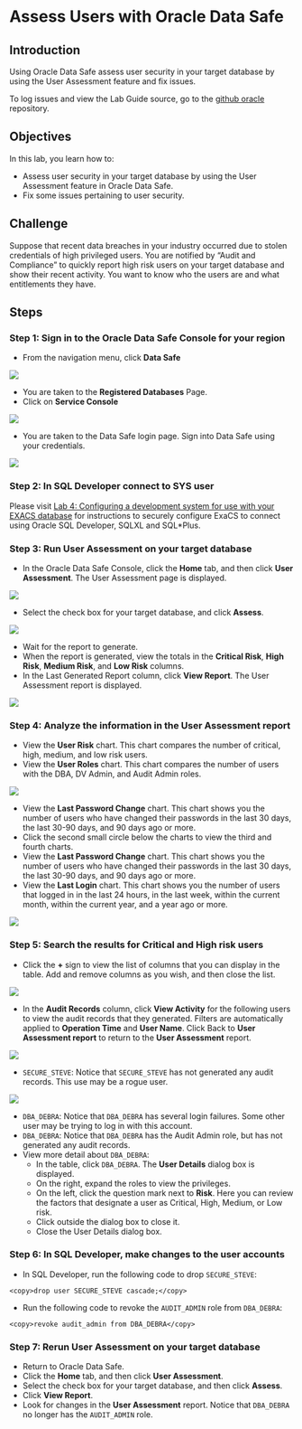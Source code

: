 # Assess Users with Oracle Data Safe

## Introduction
Using Oracle Data Safe assess user security in your target database by using the User Assessment feature and fix issues.

To log issues and view the Lab Guide source, go to the [github oracle](https://github.com/oracle/learning-library/issues/new) repository.

## Objectives
In this lab, you learn how to:
- Assess user security in your target database by using the User Assessment feature in Oracle Data Safe.
- Fix some issues pertaining to user security.

## Challenge
Suppose that recent data breaches in your industry occurred due to stolen credentials of high privileged users. You are notified by “Audit and Compliance” to quickly report high risk users on your target database and show their recent activity. You want to know who the users are and what entitlements they have.

## Steps

### Step 1: Sign in to the Oracle Data Safe Console for your region

- From the navigation menu, click **Data Safe**

![](./images/dbsec/datasafe/login/navigation.png " ")

- You are taken to the **Registered Databases** Page.
- Click on **Service Console**

![](./images/dbsec/datasafe/login/service-console.png " ")

- You are taken to the Data Safe login page. Sign into Data Safe using your credentials.

![](./images/dbsec/datasafe/login/sign-in.png " ")

### Step 2: In SQL Developer connect to SYS user
Please visit [Lab 4: Configuring a development system for use with your EXACS database](?lab=lab-4-configure-development-system-for-use) for instructions to securely configure ExaCS to connect using Oracle SQL Developer, SQLXL and SQL*Plus.

### Step 3: Run User Assessment on your target database
- In the Oracle Data Safe Console, click the **Home** tab, and then click **User Assessment**. The User Assessment page is displayed.

![](./images/dbsec/datasafe/assessment/user-assessment-nav.png " ")

- Select the check box for your target database, and click **Assess**.

![](./images/dbsec/datasafe/assessment/target.png " ")

- Wait for the report to generate.
- When the report is generated, view the totals in the **Critical Risk**, **High Risk**, **Medium Risk**, and **Low Risk** columns.
- In the Last Generated Report column, click **View Report**. The User Assessment report is displayed.

![](./images/dbsec/datasafe/assessment/target2.png " ")

### Step 4: Analyze the information in the User Assessment report
- View the **User Risk** chart. This chart compares the number of critical, high, medium, and low risk users.
- View the **User Roles** chart. This chart compares the number of users with the DBA, DV Admin, and Audit Admin roles.

![](./images/dbsec/datasafe/assessment/user-risk.png " ")
- View the **Last Password Change** chart. This chart shows you the number of users who have changed their passwords in the last 30 days, the last 30-90 days, and 90 days ago or more.
- Click the second small circle below the charts to view the third and fourth charts.
- View the **Last Password Change** chart. This chart shows you the number of users who have changed their passwords in the last 30 days, the last 30-90 days, and 90 days ago or more.
- View the **Last Login** chart. This chart shows you the number of users that logged in in the last 24 hours, in the last week, within the current month, within the current year, and a year ago or more.

![](./images/dbsec/datasafe/assessment/last-password.png " ")

### Step 5: Search the results for Critical and High risk users
- Click the **+** sign to view the list of columns that you can display in the table. Add and remove columns as you wish, and then close the list.

![](./images/dbsec/datasafe/assessment/add-sign.png " ")

- In the **Audit Records** column, click **View Activity** for the following users to view the audit records that they generated. Filters are automatically applied to **Operation Time** and **User Name**. Click Back to **User Assessment report** to return to the **User Assessment** report.

![](./images/dbsec/datasafe/assessment/view-activity.png " ")

- `SECURE_STEVE`: Notice that `SECURE_STEVE` has not generated any audit records. This use may be a rogue user.

![](./images/dbsec/datasafe/assessment/secure-steve.png " ")

- `DBA_DEBRA`: Notice that `DBA_DEBRA` has several login failures. Some other user may be trying to log in with this account.
- `DBA_DEBRA`: Notice that `DBA_DEBRA` has the Audit Admin role, but has not generated any audit records.
- View more detail about `DBA_DEBRA`:
  - In the table, click `DBA_DEBRA`. The **User Details** dialog box is displayed.
  - On the right, expand the roles to view the privileges.
  - On the left, click the question mark next to **Risk**. Here you can review the factors that designate a user as Critical, High, Medium, or Low risk.
  - Click outside the dialog box to close it.
  - Close the User Details dialog box.

### Step 6: In SQL Developer, make changes to the user accounts

- In SQL Developer, run the following code to drop `SECURE_STEVE`:

```
<copy>drop user SECURE_STEVE cascade;</copy>
```
- Run the following code to revoke the `AUDIT_ADMIN` role from `DBA_DEBRA`:

```
<copy>revoke audit_admin from DBA_DEBRA</copy>
```
### Step 7: Rerun User Assessment on your target database
- Return to Oracle Data Safe.
- Click the **Home** tab, and then click **User Assessment**.
- Select the check box for your target database, and then click **Assess**.
- Click **View Report**.
- Look for changes in the **User Assessment** report. Notice that `DBA_DEBRA` no longer has the `AUDIT_ADMIN` role.
